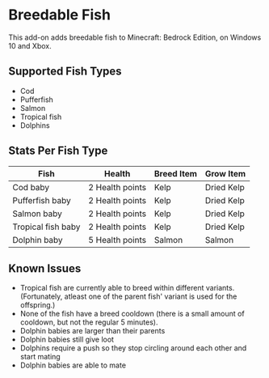 # Breedable Fish
This add-on adds breedable fish to Minecraft: Bedrock Edition, on Windows 10 and Xbox.

## Supported Fish Types
- Cod
- Pufferfish
- Salmon
- Tropical fish
- Dolphins

## Stats Per Fish Type

|Fish|Health|Breed Item|Grow Item|
|---|---|---|---|
|Cod baby|2 Health points|Kelp|Dried Kelp|
|Pufferfish baby|2 Health points|Kelp|Dried Kelp|
|Salmon baby|2 Health points|Kelp|Dried Kelp|
|Tropical fish baby|2 Health points|Kelp|Dried Kelp|
|Dolphin baby|5 Health points|Salmon|Salmon|

## Known Issues

- Tropical fish are currently able to breed within different variants.
(Fortunately, atleast one of the parent fish' variant is used for the offspring.)
- None of the fish have a breed cooldown (there is a small amount of cooldown, but not the regular 5 minutes).
- Dolphin babies are larger than their parents
- Dolphin babies still give loot
- Dolphins require a push so they stop circling around each other and start mating
- Dolphin babies are able to mate
